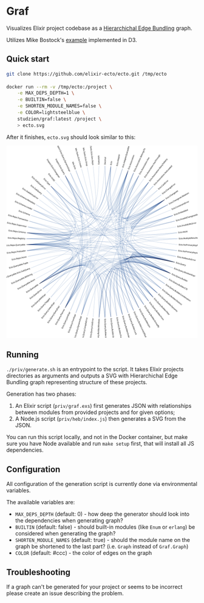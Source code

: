 # Graf

Visualizes Elixir project codebase as a [Hierarchichal Edge Bundling](https://www.data-to-viz.com/graph/edge_bundling.html) graph.

Utilizes Mike Bostock's [example](https://observablehq.com/@d3/hierarchical-edge-bundling) implemented in D3.

## Quick start

```bash
git clone https://github.com/elixir-ecto/ecto.git /tmp/ecto

docker run --rm -v /tmp/ecto:/project \
    -e MAX_DEPS_DEPTH=1 \
    -e BUILTIN=false \
    -e SHORTEN_MODULE_NAMES=false \
    -e COLOR=lightsteelblue \
    studzien/graf:latest /project \
    > ecto.svg
```

After it finishes, `ecto.svg` should look similar to this:

![Hierarchichal Edge Bundling graph for Ecto](./priv/ecto.svg)

## Running

`./priv/generate.sh` is an entrypoint to the script.
It takes Elixir projects directories as arguments and outputs a SVG with
Hierarchichal Edge Bundling graph representing structure of these projects.

Generation has two phases:

  1. An Elixir script (`priv/graf.exs`) first generates JSON with
  relationships between modules from provided projects and for given options;
  1. A Node.js script (`priv/heb/index.js`) then generates a SVG from the JSON.

You can run this script locally, and not in the Docker container, but make sure you
have Node available and run `make setup` first, that will install all JS dependencies.

## Configuration

All configuration of the generation script is currently done
via environmental variables.

The available variables are:

- `MAX_DEPS_DEPTH` (default: 0) - how deep the generator should look into the dependencies when generating graph?
- `BUILTIN` (default: false) - should built-in modules (like `Enum` or `erlang`) be considered when generating the graph?
- `SHORTEN_MODULE_NAMES` (default: true) - should the module name on the graph be shortened to the last part? (i.e. `Graph` instead of `Graf.Graph`)
- `COLOR` (default: #ccc) - the color of edges on the graph

## Troubleshooting

If a graph can't be generated for your project or seems to be incorrect please create an issue describing the problem.
